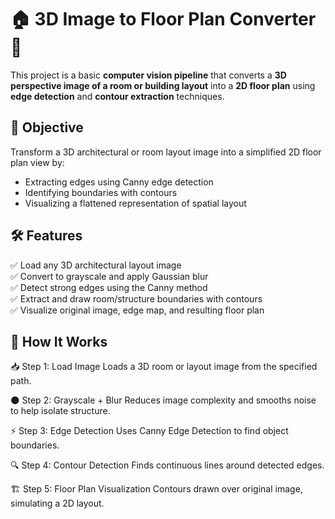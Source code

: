 # 🏠 3D Image to Floor Plan Converter 🧱

This project is a basic **computer vision pipeline** that converts a **3D perspective image of a room or building layout** into a **2D floor plan** using **edge detection** and **contour extraction** techniques.

## 🎯 Objective

Transform a 3D architectural or room layout image into a simplified 2D floor plan view by:
- Extracting edges using Canny edge detection
- Identifying boundaries with contours
- Visualizing a flattened representation of spatial layout

## 🛠️ Features

✅ Load any 3D architectural layout image  
✅ Convert to grayscale and apply Gaussian blur  
✅ Detect strong edges using the Canny method  
✅ Extract and draw room/structure boundaries with contours  
✅ Visualize original image, edge map, and resulting floor plan

## 🧠 How It Works

📥 Step 1: Load Image
Loads a 3D room or layout image from the specified path.

🌑 Step 2: Grayscale + Blur
Reduces image complexity and smooths noise to help isolate structure.

⚡ Step 3: Edge Detection
Uses Canny Edge Detection to find object boundaries.

🔍 Step 4: Contour Detection
Finds continuous lines around detected edges.

🏗️ Step 5: Floor Plan Visualization
Contours drawn over original image, simulating a 2D layout.
